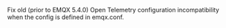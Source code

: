 Fix old (prior to EMQX 5.4.0) Open Telemetry configuration incompatibility when the config is defined in emqx.conf.
